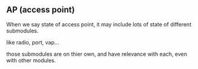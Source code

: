 AP (access point)
---

When we say state of access point, it may include lots of state of different submodules.

like radio, port, vap...

those submodules are on thier own, and have relevance with each, even with other modules.
